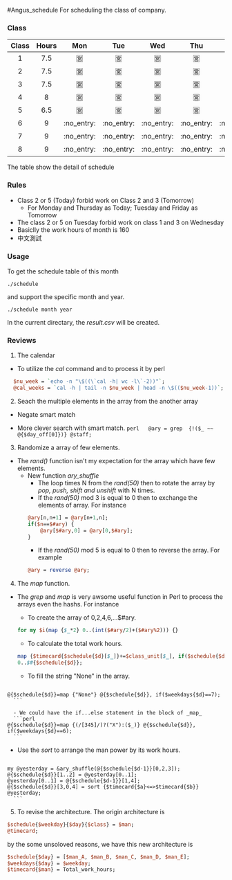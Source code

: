 #Angus\_schedule
For scheduling the class of company.
### Class
|Class | Hours | Mon | Tue | Wed | Thu | Fri | Sat |
| :---: | :---: | :---: | :---: | :---: | :---: |:---: | :---: |
| 1 | 7.5 | :u55b6: | :u55b6: | :u55b6: | :u55b6: | :u55b6: | :u7981: |
| 2 | 7.5 | :u55b6: | :u55b6: | :u55b6: | :u55b6: | :u55b6: | :u7981: |
| 3 | 7.5 | :u55b6: | :u55b6: | :u55b6: | :u55b6: | :u55b6: | :u7981: |
| 4 | 8 | :u55b6: | :u55b6: | :u55b6: | :u55b6: | :u55b6: | :u7981: |
| 5 | 6.5 | :u55b6: | :u55b6: | :u55b6: | :u55b6: | :u55b6: | :u7981: |
| 6 | 9 | :no\_entry: |:no\_entry: |:no\_entry: |:no\_entry: |:no\_entry: | :u55b6: |
| 7 | 9 | :no\_entry: |:no\_entry: |:no\_entry: |:no\_entry: |:no\_entry: | :u55b6: |
| 8 | 9 | :no\_entry: |:no\_entry: |:no\_entry: |:no\_entry: |:no\_entry: | :u55b6: |

The table show the detail of schedule

### Rules
* Class 2 or 5 (Today) forbid work on Class 2 and 3 (Tomorrow)
  - For Monday and Thursday as Today; Tuesday and Friday as Tomorrow
* The class 2 or 5 on Tuesday forbid work on class 1 and 3 on Wednesday
* Basiclly the work hours of month is 160
* 中文測試

### Usage
To get the schedule table of this month
```shell
./schedule
```
and support the specific month and year.
```shell
./schedule month year
```
In the current directary, the *result.csv* will be created.


### Reviews

1. The calendar 
  * To utilize the _cal_ command and to process it by perl
  ```perl
    $nu_week = `echo -n "\$((\`cal -h| wc -l\`-2))"`;
    @cal_weeks = `cal -h | tail -n $nu_week | head -n \$(($nu_week-1))`;
  ```

2. Seach the multiple elements in the array from the another array
  * Negate smart match
   - More clever search with smart match.
    ```perl  
    @ary = grep  {!($_ ~~ @{$day_off[0]})} @staff;
    ```

3. Randomize a array of few elements.
  * The *rand()* function isn't my expectation for the array which have few elements.
    - New function *ary_shuffle* 
      * The loop times N from the *rand(50)* then to rotate the array by _pop, push, shift and unshift_ 
      with N times.
      * If the *rand(50)* mod 3 is equal to 0 then to exchange the elements of array. For instance
      ```perl
      @ary[n,n+1] = @ary[n+1,n];
      if($n==$#ary) {
	      @ary[$#ary,0] = @ary[0,$#ary];
      }
      ```
      * If the *rand(50)* mod 5 is equal to 0 then to reverse the array. For example
      ```perl
      @ary = reverse @ary;
      ```

4. The _map_ function.

  *  The _grep_ and _map_ is very awsome useful function in Perl to process the arrays even the hashs.
    For instance

      - To create the array of 0,2,4,6,...$#ary.
      ```perl
	  for my $i(map {$_*2} 0..(int($#ary/2)+($#ary%2))) {}
      ```

      - To calculate the total work hours.
      ```perl
	  map {$timecard{$schedule{$d}[$_]}+=$class_unit[$_], if($schedule{$d}[$_]!~/^\d/)} 
	  0..$#{$schedule{$d}};
      ```

      - To fill the string "None" in the array.
      ```perl
	@{$schedule{$d}}=map {"None"} @{$schedule{$d}}, if($weekdays{$d}==7);
      ```

      - We could have the if...else statement in the block of _map_
      ```perl
	@{$schedule{$d}}=map {(/[345]/)?("X"):($_)} @{$schedule{$d}}, if($weekdays{$d}==6);
      ```

  *  Use the _sort_ to arrange the man power by its work hours.
      ```perl
	my @yesterday = &ary_shuffle(@{$schedule{$d-1}}[0,2,3]);
	@{$schedule{$d}}[1..2] = @yesterday[0..1]; 
	@yesterday[0..1] = @{$schedule{$d-1}}[1,4];
	@{$schedule{$d}}[3,0,4] = sort {$timecard{$a}<=>$timecard{$b}} @yesterday;
      ```
5.  To revise the architecture. The origin architecture is
```perl
$schedule{$weekday}{$day}{$class} = $man;
@timecard;
```
by the some unsoloved reasons, we have this new architecture is

```perl
$schedule{$day} = [$man_A, $man_B, $man_C, $man_D, $man_E];
$weekdays{$day} = $weekday;
$timecard{$man} = Total_work_hours;
```
